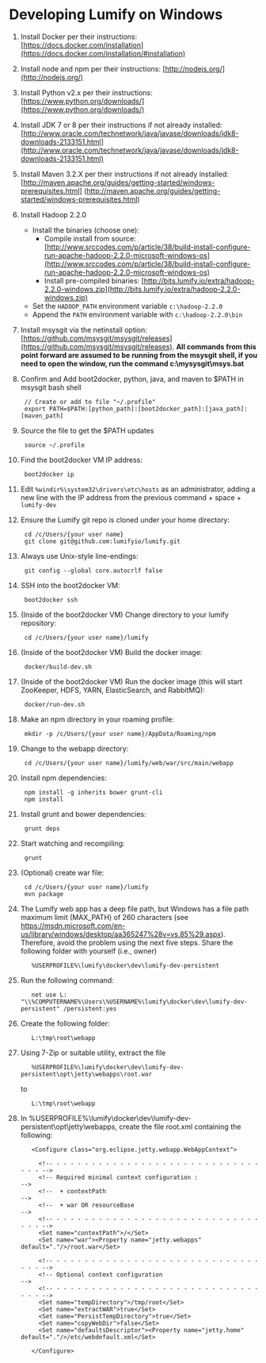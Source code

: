 # Developing Lumify on Windows

1. Install Docker per their instructions: [https://docs.docker.com/installation](https://docs.docker.com/installation/#installation)

1. Install node and npm per their instructions: [http://nodejs.org/](http://nodejs.org/)

1. Install Python v2.x per their instructions: [https://www.python.org/downloads/](https://www.python.org/downloads/)

1. Install JDK 7 or 8 per their instructions if not already installed: [http://www.oracle.com/technetwork/java/javase/downloads/jdk8-downloads-2133151.html](http://www.oracle.com/technetwork/java/javase/downloads/jdk8-downloads-2133151.html)

1. Install Maven 3.2.X per their instructions if not already installed: [http://maven.apache.org/guides/getting-started/windows-prerequisites.html] (http://maven.apache.org/guides/getting-started/windows-prerequisites.html)

1. Install Hadoop 2.2.0

     - Install the binaries (choose one):
          - Compile install from source: [http://www.srccodes.com/p/article/38/build-install-configure-run-apache-hadoop-2.2.0-microsoft-windows-os](http://www.srccodes.com/p/article/38/build-install-configure-run-apache-hadoop-2.2.0-microsoft-windows-os)
          - Install pre-compiled binaries: [http://bits.lumify.io/extra/hadoop-2.2.0-windows.zip](http://bits.lumify.io/extra/hadoop-2.2.0-windows.zip)
     - Set the `HADOOP_PATH` environment variable `c:\hadoop-2.2.0`
     - Append the `PATH` environment variable with `c:\hadoop-2.2.0\bin`

1. Install msysgit via the netinstall option: [https://github.com/msysgit/msysgit/releases](https://github.com/msysgit/msysgit/releases).
**All commands from this point forward are assumed to be running from the msysgit shell, if you need to open the window, run the command c:\mysysgit\msys.bat**

1. Confirm and Add boot2docker, python, java, and maven to $PATH in msysgit bash shell

        // Create or add to file "~/.profile"
        export PATH=$PATH:[python_path]:[boot2docker_path]:[java_path]:[maven_path]

1. Source the file to get the $PATH updates

        source ~/.profile

1. Find the boot2docker VM IP address:

        boot2docker ip

1. Edit `%windir%\system32\drivers\etc\hosts` as an administrator, adding a new line with the IP address from the previous command + space + `lumify-dev`

1. Ensure the Lumify git repo is cloned under your home directory:

        cd /c/Users/{your user name}
        git clone git@github.com:lumifyio/lumify.git

1. Always use Unix-style line-endings:

        git config --global core.autocrlf false

1. SSH into the boot2docker VM:

        boot2docker ssh

1. (Inside of the boot2docker VM) Change directory to your lumify repository:

        cd /c/Users/{your user name}/lumify

1. (Inside of the boot2docker VM) Build the docker image:

        docker/build-dev.sh

1. (Inside of the boot2docker VM) Run the docker image (this will start ZooKeeper, HDFS, YARN, ElasticSearch, and RabbitMQ):

        docker/run-dev.sh

1. Make an npm directory in your roaming profile:

        mkdir -p /c/Users/{your user name}/AppData/Roaming/npm

1. Change to the webapp directory:

        cd /c/Users/{your user name}/lumify/web/war/src/main/webapp

1. Install npm dependencies:

        npm install -g inherits bower grunt-cli
        npm install

1. Install grunt and bower dependencies:

        grunt deps

1. Start watching and recompiling:

        grunt

1. (Optional) create war file:

        cd /c/Users/{your user name}/lumify
        mvn package

1. The Lumify web app has a deep file path, but Windows has a file path maximum limit (MAX_PATH) of 260 characters (see https://msdn.microsoft.com/en-us/library/windows/desktop/aa365247%28v=vs.85%29.aspx). Therefore, avoid the problem using the next five steps. Share the following folder with yourself (i.e., owner)

          %USERPROFILE%\lumify\docker\dev\lumify-dev-persistent

1. Run the following command:

          net use L: "\\%COMPUTERNAME%\Users\%USERNAME%\lumify\docker\dev\lumify-dev-persistent" /persistent:yes

1. Create the following folder:

          L:\tmp\root\webapp

1. Using 7-Zip or suitable utility, extract the file 

          %USERPROFILE%\lumify\docker\dev\lumify-dev-persistent\opt\jetty\webapps\root.war 
     
     to 

          L:\tmp\root\webapp

1. In %USERPROFILE%\lumify\docker\dev\lumify-dev-persistent\opt\jetty\webapps, create the file root.xml containing the following:

          <Configure class="org.eclipse.jetty.webapp.WebAppContext">
          
            <!-- - - - - - - - - - - - - - - - - - - - - - - - - - - - - - - - - -->
            <!-- Required minimal context configuration :                        -->
            <!--  + contextPath                                                  -->
            <!--  + war OR resourceBase                                          -->
            <!-- - - - - - - - - - - - - - - - - - - - - - - - - - - - - - - - - -->
            <Set name="contextPath">/</Set>
            <Set name="war"><Property name="jetty.webapps" default="."/>/root.war</Set>
          
            <!-- - - - - - - - - - - - - - - - - - - - - - - - - - - - - - - - - -->
            <!-- Optional context configuration                                  -->
            <!-- - - - - - - - - - - - - - - - - - - - - - - - - - - - - - - - - -->
            <Set name="tempDirectory">/tmp/root</Set>
            <Set name="extractWAR">true</Set>
            <Set name="PersistTempDirectory">true</Set>
            <Set name="copyWebDir">false</Set>
            <Set name="defaultsDescriptor"><Property name="jetty.home" default="."/>/etc/webdefault.xml</Set>
          
          </Configure>
